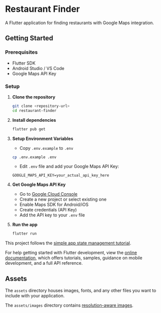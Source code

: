 # Restaurant Finder

A Flutter application for finding restaurants with Google Maps integration.

## Getting Started

### Prerequisites

- Flutter SDK
- Android Studio / VS Code
- Google Maps API Key

### Setup

1. **Clone the repository**

   ```bash
   git clone <repository-url>
   cd restaurant-finder
   ```

2. **Install dependencies**

   ```bash
   flutter pub get
   ```

3. **Setup Environment Variables**

   - Copy `.env.example` to `.env`

   ```bash
   cp .env.example .env
   ```

   - Edit `.env` file and add your Google Maps API Key:

   ```
   GOOGLE_MAPS_API_KEY=your_actual_api_key_here
   ```

4. **Get Google Maps API Key**

   - Go to [Google Cloud Console](https://console.cloud.google.com/google/maps-apis)
   - Create a new project or select existing one
   - Enable Maps SDK for Android/iOS
   - Create credentials (API Key)
   - Add the API key to your `.env` file

5. **Run the app**
   ```bash
   flutter run
   ```

This project follows the
[simple app state management
tutorial](https://flutter.dev/docs/development/data-and-backend/state-mgmt/simple).

For help getting started with Flutter development, view the
[online documentation](https://flutter.dev/docs), which offers tutorials,
samples, guidance on mobile development, and a full API reference.

## Assets

The `assets` directory houses images, fonts, and any other files you want to
include with your application.

The `assets/images` directory contains [resolution-aware
images](https://flutter.dev/docs/development/ui/assets-and-images#resolution-aware).
